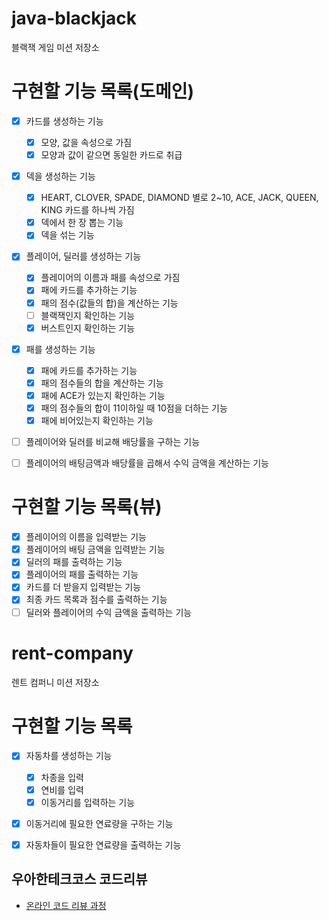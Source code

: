 # java-blackjack
블랙잭 게임 미션 저장소

# 구현할 기능 목록(도메인)
- [x] 카드를 생성하는 기능
    - [x] 모양, 값을 속성으로 가짐
    - [x] 모양과 값이 같으면 동일한 카드로 취급
    
- [x] 덱을 생성하는 기능
    - [x] HEART, CLOVER, SPADE, DIAMOND 별로 2~10, ACE, JACK, QUEEN, KING 카드를 하나씩 가짐
    - [x] 덱에서 한 장 뽑는 기능
    - [x] 덱을 섞는 기능

- [x] 플레이어, 딜러를 생성하는 기능
    - [x] 플레이어의 이름과 패를 속성으로 가짐
    - [x] 패에 카드를 추가하는 기능
    - [x] 패의 점수(값들의 합)을 계산하는 기능
    - [ ] 블랙잭인지 확인하는 기능
    - [x] 버스트인지 확인하는 기능

- [x] 패를 생성하는 기능
    - [x] 패에 카드를 추가하는 기능
    - [x] 패의 점수들의 합을 계산하는 기능
    - [x] 패에 ACE가 있는지 확인하는 기능
    - [x] 패의 점수들의 합이 11이하일 때 10점을 더하는 기능
    - [x] 패에 비어있는지 확인하는 기능
    
- [ ] 플레이어와 딜러를 비교해 배당률을 구하는 기능

- [ ] 플레이어의 배팅금액과 배당률을 곱해서 수익 금액을 계산하는 기능


# 구현할 기능 목록(뷰)
- [x] 플레이어의 이름을 입력받는 기능
- [x] 플레이어의 배팅 금액을 입력받는 기능
- [x] 딜러의 패를 출력하는 기능
- [x] 플레이어의 패를 출력하는 기능
- [x] 카드를 더 받을지 입력받는 기능
- [x] 최종 카드 목록과 점수를 출력하는 기능
- [ ] 딜러와 플레이어의 수익 금액을 출력하는 기능

# rent-company
렌트 컴퍼니 미션 저장소

# 구현할 기능 목록
- [x] 자동차를 생성하는 기능
    - [x] 차종을 입력
    - [x] 연비를 입력
    - [x] 이동거리를 입력하는 기능
    
- [x] 이동거리에 필요한 연료량을 구하는 기능

- [x] 자동차들이 필요한 연료량을 출력하는 기능

## 우아한테크코스 코드리뷰
* [온라인 코드 리뷰 과정](https://github.com/woowacourse/woowacourse-docs/blob/master/maincourse/README.md)